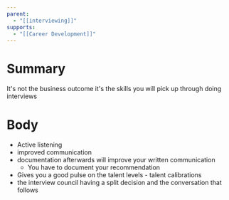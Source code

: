 ```yaml
---
parent:
  - "[[interviewing]]"
supports:
  - "[[Career Development]]"
---
```

# Summary 
It's not the business outcome it's the skills you will pick up through doing interviews
# Body
- Active listening
- improved communication
- documentation afterwards will improve your written communication
	- You have to document your recommendation
- Gives you a good pulse on the talent levels - talent calibrations
- the interview council having a split decision and the conversation that follows
